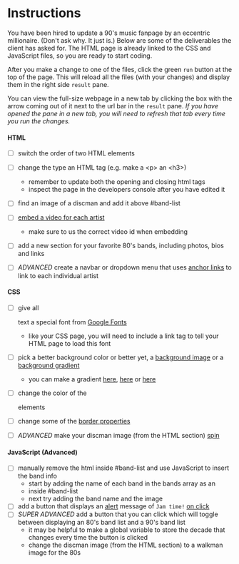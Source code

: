 # Instructions

You have been hired to update a 90's music fanpage by an eccentric millionaire. (Don't ask why. It just is.) Below are some of the deliverables the client has asked for. The HTML page is already linked to the CSS and JavaScript files, so you are ready to start coding.

After you make a change to one of the files, click the green `run` button at the top of the page. This will reload all the files (with your changes) and display them in the right side `result` pane.

You can view the full-size webpage in a new tab by clicking the box with the arrow coming out of it next to the url bar in the `result` pane. *If you have opened the pane in a new tab, you will need to refresh that tab every time you run the changes.*

#### HTML
- [ ] switch the order of two HTML elements
- [ ] change the type an HTML tag (e.g. make a \<p\> an \<h3\>)
  - remember to update both the opening and closing html tags
  - inspect the page in the developers console after you have edited it
- [ ] find an image of a discman and add it above #band-list
- [ ] [embed a video for each artist](https://www.w3schools.com/html/html_youtube.asp)
  - make sure to us the correct video id when embedding
- [ ] add a new section for your favorite 80's bands, including photos, bios and links
- [ ] *ADVANCED* create a navbar or dropdown menu that uses [anchor links](https://docs.helpscout.com/article/220-anchor-links) to link to each individual artist


#### CSS
- [ ] give all <p> text a special font from [Google Fonts](https://fonts.google.com/)
  - like your CSS page, you will need to include a link tag to tell your HTML page to load this font
- [ ] pick a better background color or better yet, a [background image](https://www.w3schools.com/cssref/pr_background-image.asp) or a [background gradient](https://www.w3schools.com/css/css3_gradients.asp)
  - you can make a gradient [here](https://uigradients.com/#Superman), [here](https://www.css-gradient.com/) or [here](https://mycolor.space/gradient)
- [ ] change the color of the <li> elements
- [ ] change some of the [border properties](https://www.w3schools.com/css/css_border.asp)
- [ ] *ADVANCED* make your discman image (from the HTML section) [spin](http://arevisual.com/blog/how-to-rotate-an-image-in-3d-with-css-animation/)


#### JavaScript (Advanced)
- [ ] manually remove the html inside #band-list and use JavaScript to insert the band info
  - start by adding the name of each band in the bands array as an <li> inside #band-list
  - next try adding the band name and the image
- [ ] add a button that displays an [alert](https://www.w3schools.com/jsref/met_win_alert.asp) message of `Jam time!` [on click](https://www.w3schools.com/js/js_htmldom_eventlistener.asp)
- [ ] *SUPER ADVANCED* add a button that you can click which will toggle between displaying an 80's band list and a 90's band list
  - it may be helpful to make a global variable to store the decade that changes every time the button is clicked
  - change the discman image (from the HTML section) to a walkman image for the 80s

